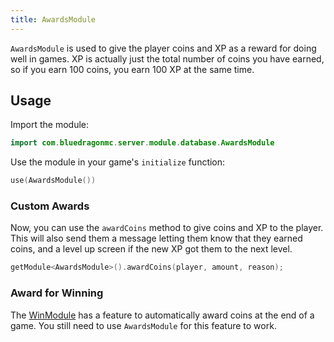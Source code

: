 ```yaml
---
title: AwardsModule
---
```

`AwardsModule` is used to give the player coins and XP as a reward for doing well in games. XP is actually just the total number of coins you have earned, so if you earn 100 coins, you earn 100 XP at the same time.

## Usage
Import the module:
```kotlin
import com.bluedragonmc.server.module.database.AwardsModule
```
Use the module in your game's `initialize` function:
```kotlin
use(AwardsModule())
```

### Custom Awards
Now, you can use the `awardCoins` method to give coins and XP to the player. This will also send them a message letting them know that they earned coins, and a level up screen if the new XP got them to the next level.
```kotlin
getModule<AwardsModule>().awardCoins(player, amount, reason);
```

### Award for Winning
The [WinModule](../winmodule/#coin-awards) has a feature to automatically award coins at the end of a game. You still need to use `AwardsModule` for this feature to work.
